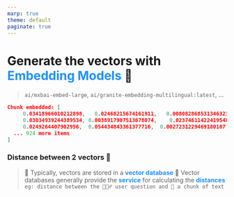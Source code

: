 ```yaml
---
marp: true
theme: default
paginate: true
---
```

<style>
.dodgerblue {
  color: dodgerblue;
}
.indianred {
  color: indianred;
}
.forestgreen {
  color: forestgreen;
}
</style>
# Generate the vectors with <span class="dodgerblue">Embedding Models</span> 🧮
> `ai/mxbai-embed-large`, `ai/granite-embedding-multilingual:latest`, ...
```json
Chunk embedded: [
     0.03418966010212898,   0.02468215674161911,   0.008082868531346321,
     0.03034939244389534, 0.0038917907513678074,    0.02374611422419548,
     0.0249264407902956,  0.054434843361377716,  0.0027231229469180107,
  ... 924 more items
]
```
### **Distance** between 2 vectors 📏
> 🤚 Typically, vectors are stored in a <span class="dodgerblue">**vector database**</span>
> 🎉 Vector databases generally provide the <span class="dodgerblue">**service**</span> for calculating the <span class="dodgerblue">**distances**</span>
>   `eg: distance between the 🙋🏻‍♂️ user question and 📝 a chunk of text`
